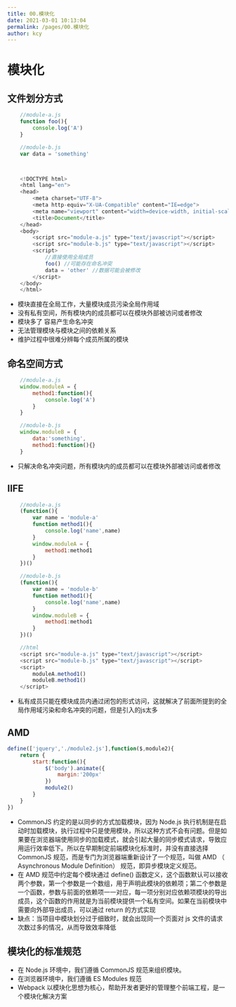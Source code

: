 ```yaml
---
title: 00.模块化
date: 2021-03-01 10:13:04
permalink: /pages/00.模块化
author: kcy
---
```


# 模块化
## 文件划分方式
```javascript
    //module-a.js
    function foo(){
        console.log('A')
    }

    //module-b.js
    var data = 'something'



    <!DOCTYPE html>
    <html lang="en">
    <head>
        <meta charset="UTF-8">
        <meta http-equiv="X-UA-Compatible" content="IE=edge">
        <meta name="viewport" content="width=device-width, initial-scale=1.0">
        <title>Document</title>
    </head>
    <body>
        <script src="module-a.js" type="text/javascript"></script>
        <script src="module-b.js" type="text/javascript"></script>
        <script>
            //直接使用全局成员
            foo() //可能存在命名冲突
            data = 'other' //数据可能会被修改
        </script>
    </body>
    </html>
```
* 模块直接在全局工作，大量模块成员污染全局作用域
* 没有私有空间，所有模块内的成员都可以在模块外部被访问或者修改
* 模块多了 容易产生命名冲突
* 无法管理模块与模块之间的依赖关系
* 维护过程中很难分辨每个成员所属的模块

## 命名空间方式
```javascript
    //module-a.js
    window.moduleA = {
        method1:function(){
            console.log('A')
        }
    }

    //module-b.js
    window.moduleB = {
        data:'something',
        method1:function(){}
    }
```
* 只解决命名冲突问题，所有模块内的成员都可以在模块外部被访问或者修改

## IIFE
```javascript
    //module-a.js
    (function(){
        var name = 'module-a'
        function method1(){
            console.log('name',name)
        }
        window.moduleA = {
            method1:method1
        }
    })()

    //module-b.js
    (function(){
        var name = 'module-b'
        function method1(){
            console.log('name',name)
        }
        window.moduleB = {
            method1:method1
        }
    })()

    //html
    <script src="module-a.js" type="text/javascript"></script>
    <script src="module-b.js" type="text/javascript"></script>
    <script>
        moduleA.method1()
        moduleB.method1()
    </script>
```
* 私有成员只能在模块成员内通过闭包的形式访问，这就解决了前面所提到的全局作用域污染和命名冲突的问题，但是引入的js太多

## AMD
```javascript
define(['jquery','./module2.js'],function($,module2){
    return {
        start:function(){
            $('body').animate({
                margin:'200px'
            })
            module2()
        }
    }
})
```
* CommonJS 约定的是以同步的方式加载模块，因为 Node.js 执行机制是在启动时加载模块，执行过程中只是使用模块，所以这种方式不会有问题。但是如果要在浏览器端使用同步的加载模式，就会引起大量的同步模式请求，导致应用运行效率低下。所以在早期制定前端模块化标准时，并没有直接选择 CommonJS 规范，而是专门为浏览器端重新设计了一个规范，叫做 AMD （ Asynchronous Module Definition） 规范，即异步模块定义规范。
* 在 AMD 规范中约定每个模块通过 define() 函数定义，这个函数默认可以接收两个参数，第一个参数是一个数组，用于声明此模块的依赖项；第二个参数是一个函数，参数与前面的依赖项一一对应，每一项分别对应依赖项模块的导出成员，这个函数的作用就是为当前模块提供一个私有空间。如果在当前模块中需要向外部导出成员，可以通过 return 的方式实现
* 缺点：当项目中模块划分过于细致时，就会出现同一个页面对 js 文件的请求次数过多的情况，从而导致效率降低

## 模块化的标准规范
* 在 Node.js 环境中，我们遵循 CommonJS 规范来组织模块。
* 在浏览器环境中，我们遵循 ES Modules 规范
* Webpack 以模块化思想为核心，帮助开发者更好的管理整个前端工程，是一个模块化解决方案